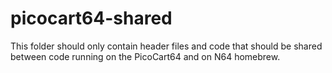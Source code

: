 # picocart64-shared

This folder should only contain header files and code that should be shared between code running on the PicoCart64 and on N64 homebrew.
